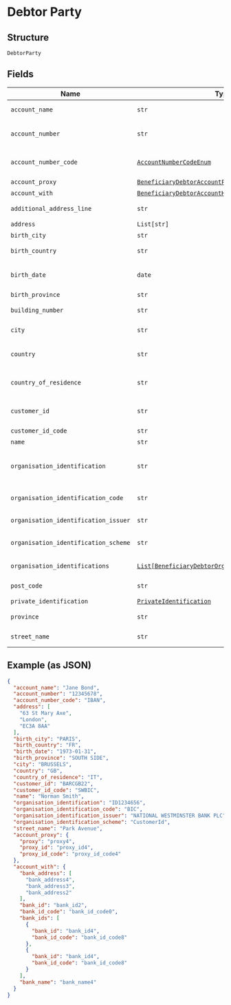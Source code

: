 
# Debtor Party

## Structure

`DebtorParty`

## Fields

| Name | Type | Tags | Description |
|  --- | --- | --- | --- |
| `account_name` | `str` | Optional | Name of debtor as given with account |
| `account_number` | `str` | Optional | Debtor account number. Allows upper case and numeric characters. |
| `account_number_code` | [`AccountNumberCodeEnum`](../../doc/models/account-number-code-enum.md) | Optional | The type of identification given at `account_number` attribute |
| `account_proxy` | [`BeneficiaryDebtorAccountProxy`](../../doc/models/beneficiary-debtor-account-proxy.md) | Optional | - |
| `account_with` | [`BeneficiaryDebtorAccountHoldingEntity`](../../doc/models/beneficiary-debtor-account-holding-entity.md) | Optional | - |
| `additional_address_line` | `str` | Optional | Additional address line of the Debtor address |
| `address` | `List[str]` | Optional | Debtor address |
| `birth_city` | `str` | Optional | Debtor birth city |
| `birth_country` | `str` | Optional | Debtor birth country. ISO 3166 format country code |
| `birth_date` | `date` | Optional | Debtor birth date. Formatted according to ISO 8601 format: YYYY-MM-DD |
| `birth_province` | `str` | Optional | Debtor birth province |
| `building_number` | `str` | Optional | Building number of the Debtor address |
| `city` | `str` | Optional | City/Town of the Debtor address |
| `country` | `str` | Optional | Country of debtor address. ISO 3166 format country code" |
| `country_of_residence` | `str` | Optional | Country of residence of the debtor party, ISO 3166 format country code |
| `customer_id` | `str` | Optional | SWIFT BIC for ordering customer, either BIC8 or BIC11 |
| `customer_id_code` | `str` | Optional | Code for `customer_id` |
| `name` | `str` | Optional | Debtor name |
| `organisation_identification` | `str` | Optional | Organisation identification of a debtor, in the case that the debtor is an organisation and not a private person |
| `organisation_identification_code` | `str` | Optional | The code that specifies the type of `organisation_identification` |
| `organisation_identification_issuer` | `str` | Optional | Issuer of the `organisation_identification` |
| `organisation_identification_scheme` | `str` | Optional | The code that specifies the scheme of `organisation_identification` |
| `organisation_identifications` | [`List[BeneficiaryDebtorOrganisationIdentification]`](../../doc/models/beneficiary-debtor-organisation-identification.md) | Optional | Array for additional ID(s) of debtor organisation |
| `post_code` | `str` | Optional | Post code of the Debtor address |
| `private_identification` | [`PrivateIdentification`](../../doc/models/private-identification.md) | Optional | - |
| `province` | `str` | Optional | Province of the Debtor address |
| `street_name` | `str` | Optional | Street name of the Debtor address |

## Example (as JSON)

```json
{
  "account_name": "Jane Bond",
  "account_number": "12345678",
  "account_number_code": "IBAN",
  "address": [
    "63 St Mary Axe",
    "London",
    "EC3A 8AA"
  ],
  "birth_city": "PARIS",
  "birth_country": "FR",
  "birth_date": "1973-01-31",
  "birth_province": "SOUTH SIDE",
  "city": "BRUSSELS",
  "country": "GB",
  "country_of_residence": "IT",
  "customer_id": "BARCGB22",
  "customer_id_code": "SWBIC",
  "name": "Norman Smith",
  "organisation_identification": "ID1234656",
  "organisation_identification_code": "BIC",
  "organisation_identification_issuer": "NATIONAL WESTMINSTER BANK PLC",
  "organisation_identification_scheme": "CustomerId",
  "street_name": "Park Avenue",
  "account_proxy": {
    "proxy": "proxy4",
    "proxy_id": "proxy_id4",
    "proxy_id_code": "proxy_id_code4"
  },
  "account_with": {
    "bank_address": [
      "bank_address4",
      "bank_address3",
      "bank_address2"
    ],
    "bank_id": "bank_id2",
    "bank_id_code": "bank_id_code0",
    "bank_ids": [
      {
        "bank_id": "bank_id4",
        "bank_id_code": "bank_id_code8"
      },
      {
        "bank_id": "bank_id4",
        "bank_id_code": "bank_id_code8"
      }
    ],
    "bank_name": "bank_name4"
  }
}
```

